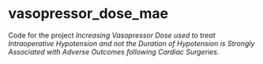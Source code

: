 # vasopressor_dose_mae
Code for the project _Increasing Vasopressor Dose used to treat Intraoperative Hypotension and not the Duration of Hypotension is Strongly Associated with Adverse Outcomes following Cardiac Surgeries._
